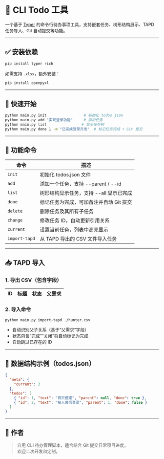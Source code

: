 
# 📌 CLI Todo 工具

一个基于 [Typer](https://typer.tiangolo.com/) 的命令行待办事项工具，支持嵌套任务、树形结构展示、TAPD 任务导入、Git 自动提交等功能。

---

## ✅ 安装依赖

```bash
pip install typer rich
```

如需支持 `.xlsx`，额外安装：

```bash
pip install openpyxl
```

---

## 🚀 快速开始

```bash
python main.py init                 # 初始化 todos.json
python main.py add "实现登录功能"     # 添加任务
python main.py list                # 显示任务树
python main.py done 1 -m "已完成登录开发"  # 标记任务完成 + Git 提交
```

---

## 📂 功能命令

| 命令             | 描述                                      |
|------------------|-------------------------------------------|
| `init`           | 初始化 todos.json 文件                    |
| `add`            | 添加一个任务，支持 --parent / --id        |
| `list`           | 树形结构显示任务，支持 --all 显示已完成   |
| `done`           | 标记任务为完成，可加备注并自动 Git 提交   |
| `delete`         | 删除任务及其所有子任务                    |
| `change`         | 修改任务 ID，自动更新引用关系              |
| `current`        | 设置当前任务，列表中高亮显示              |
| `import-tapd`    | 从 TAPD 导出的 CSV 文件导入任务            |

---

## 📥 TAPD 导入

### 1. 导出 CSV（包含字段）

| ID | 标题 | 状态 | 父需求 |
|----|------|------|--------|

### 2. 导入命令

```bash
python main.py import-tapd ./hunter.csv
```

- 自动识别父子关系（基于“父需求”字段）
- 状态包含“完成”“关闭”将自动标记为完成
- 自动跳过已存在的 ID

---

## 📁 数据结构示例（todos.json）

```json
{
  "meta": {
    "current": 3
  },
  "todos": [
    { "id": 1, "text": "首页搭建", "parent": null, "done": true },
    { "id": 2, "text": "接入微信登录", "parent": 1, "done": false }
  ]
}
```

---

## 📌 作者

> 自用 CLI 待办管理脚本，适合结合 Git 提交日常项目进度。  
> 欢迎二次开发和定制。
